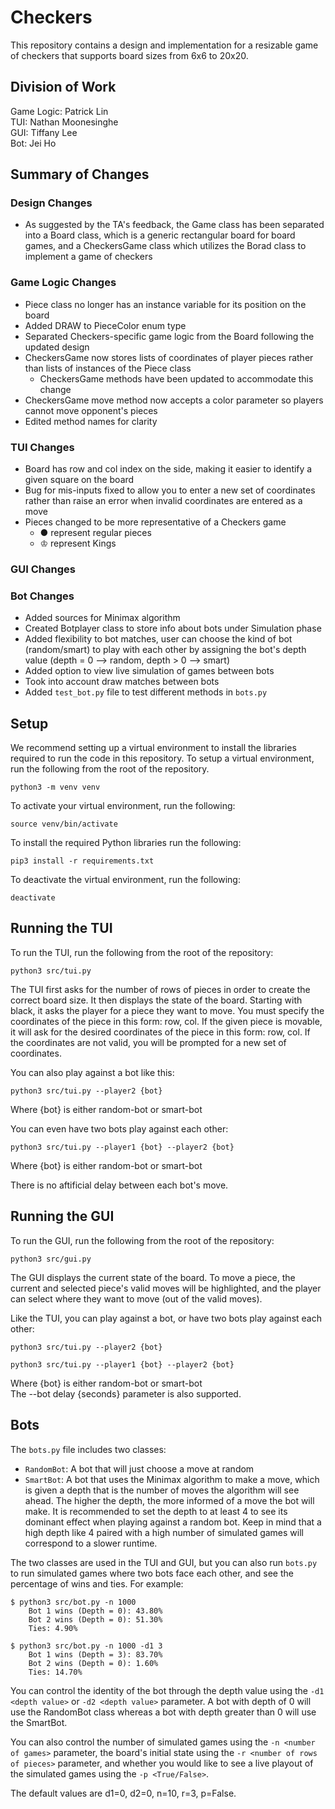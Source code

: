 # Checkers  
This repository contains a design and implementation for a resizable game of
checkers that supports board sizes from 6x6 to 20x20.  

## Division of Work
Game Logic: Patrick Lin  
TUI:  Nathan Moonesinghe  
GUI: Tiffany Lee  
Bot: Jei Ho  

## Summary of Changes  
### Design Changes
- As suggested by the TA's feedback, the Game class has been separated into
a Board class, which is a generic rectangular board for board games, and a 
CheckersGame class which utilizes the Borad class to implement a game of
checkers

### Game Logic Changes
- Piece class no longer has an instance variable for its position on the board
- Added DRAW to PieceColor enum type
- Separated Checkers-specific game logic from the Board following the updated
design
- CheckersGame now stores lists of coordinates of player pieces rather than
lists of instances of the Piece class
    + CheckersGame methods have been updated to accommodate this change
- CheckersGame move method now accepts a color parameter so players cannot move
opponent's pieces
- Edited method names for clarity

### TUI Changes
- Board has row and col index on the side, making it easier to identify 
 a given square on the board
- Bug for mis-inputs fixed to allow you to enter a new set of coordinates rather
 than raise an error when invalid coordinates are entered as a move
- Pieces changed to be more representative of a Checkers game 
    + ● represent regular pieces
    + ♔ represent Kings

### GUI Changes

### Bot Changes
- Added sources for Minimax algorithm
- Created Botplayer class to store info about bots under Simulation phase 
- Added flexibility to bot matches, user can choose the kind of bot (random/smart) to
  play with each other by assigning the bot's depth value (depth = 0 --> random, depth > 0 --> smart)
- Added option to view live simulation of games between bots
- Took into account draw matches between bots 
- Added ``test_bot.py`` file to test different methods in ``bots.py``

## Setup  
We recommend setting up a virtual environment to install the libraries required
to run the code in this repository. To setup a virtual environment, run the
following from the root of the repository.

    python3 -m venv venv  

To activate your virtual environment, run the following:

    source venv/bin/activate  

To install the required Python libraries run the following:  

    pip3 install -r requirements.txt  

To deactivate the virtual environment, run the following:

    deactivate

## Running the TUI  
To run the TUI, run the following from the root of the repository:

    python3 src/tui.py

The TUI first asks for the number of rows of pieces in order to create the 
correct board size. It then displays the state of the board. Starting with 
black, it asks the player for a piece they want to move. You must specify the
coordinates of the piece in this form: row, col. If the given piece is movable, 
it will ask for the desired coordinates of the piece in this form: row, col. If 
the coordinates are not valid, you will be prompted for a new set of 
coordinates. 

You can also play against a bot like this:

    python3 src/tui.py --player2 {bot}

Where {bot} is either random-bot or smart-bot

You can even have two bots play against each other:

    python3 src/tui.py --player1 {bot} --player2 {bot}

Where {bot} is either random-bot or smart-bot

There is no aftificial delay between each bot's move.  

## Running the GUI  
To run the GUI, run the following from the root of the repository:

    python3 src/gui.py

The GUI displays the current state of the board. To move a piece, the current and selected piece's valid moves will be highlighted, and the player can select where they want to move (out of the valid moves).

Like the TUI, you can play against a bot, or have two bots play against each other:

    python3 src/tui.py --player2 {bot}

    python3 src/tui.py --player1 {bot} --player2 {bot}

Where {bot} is either random-bot or smart-bot  
The --bot delay {seconds} parameter is also supported.

## Bots  
The ``bots.py`` file includes two classes:

- ``RandomBot``: A bot that will just choose a move at random
- ``SmartBot``: A bot that uses the Minimax algorithm to make a move, which is given a depth that is the number of moves the algorithm will see ahead. The higher the depth, the more informed of a move the bot will make. It is recommended to set the depth to at least 4 to see its dominant effect when playing against a random bot. Keep in mind that a high depth like 4 paired with a high number of simulated games will correspond to a slower runtime.

The two classes are used in the TUI and GUI, but you can also run ``bots.py`` to run simulated games where two bots face each other, and see the percentage of wins and ties. For example:

    $ python3 src/bot.py -n 1000
        Bot 1 wins (Depth = 0): 43.80%
        Bot 2 wins (Depth = 0): 51.30%
        Ties: 4.90%
        
    $ python3 src/bot.py -n 1000 -d1 3
        Bot 1 wins (Depth = 3): 83.70%
        Bot 2 wins (Depth = 0): 1.60%
        Ties: 14.70%

You can control the identity of the bot through the depth value using the ``-d1 <depth value>`` or ``-d2 <depth value>`` parameter. A bot with depth of 0 will use the RandomBot class whereas a bot with depth greater than 0 will use the SmartBot. 

You can also control the number of simulated games using the ``-n <number of games>`` parameter, the board's initial state using the ``-r <number of rows of pieces>`` parameter, and whether you would like to see a live playout of the simulated games using the ``-p <True/False>``.

The default values are d1=0, d2=0, n=10, r=3, p=False.

